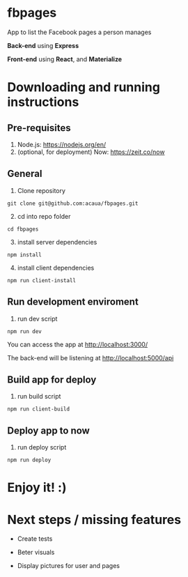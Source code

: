 # fbpages

App to list the Facebook pages a person manages

**Back-end** using **Express**

**Front-end** using **React**, and **Materialize**

# Downloading and running instructions

## Pre-requisites

1.  Node.js: <https://nodejs.org/en/>
2.  (optional, for deployment) Now: <https://zeit.co/now>

## General

1.  Clone repository

```
git clone git@github.com:acaua/fbpages.git
```

2.  cd into repo folder

```
cd fbpages
```

3.  install server dependencies

```
npm install
```

4.  install client dependencies

```
npm run client-install
```

## Run development enviroment

1.  run dev script

```
npm run dev
```

You can access the app at <http://localhost:3000/>

The back-end will be listening at <http://localhost:5000/api>

## Build app for deploy

1.  run build script

```
npm run client-build
```

## Deploy app to now

1.  run deploy script

```
npm run deploy
```

# Enjoy it! :)

# Next steps / missing features

- Create tests

- Beter visuals

- Display pictures for user and pages
